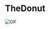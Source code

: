 # TheDonut
![GIF]((https://github.com/BladeX-1/TheDonut/blob/main/donut1.gif)https://github.com/BladeX-1/TheDonut/blob/main/donut1.gif)
